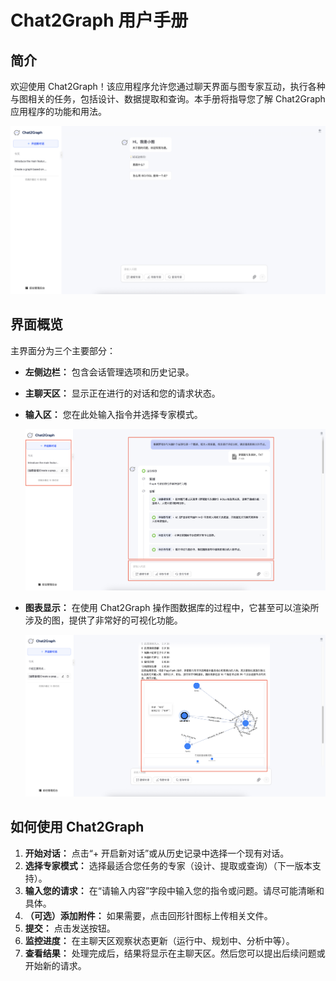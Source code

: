 # Chat2Graph 用户手册

## 简介

欢迎使用 Chat2Graph！该应用程序允许您通过聊天界面与图专家互动，执行各种与图相关的任务，包括设计、数据提取和查询。本手册将指导您了解 Chat2Graph 应用程序的功能和用法。

![alt text](../img/chat-layout-1-cn.png)

## 界面概览

主界面分为三个主要部分：

*   **左侧边栏：** 包含会话管理选项和历史记录。
*   **主聊天区：** 显示正在进行的对话和您的请求状态。
*   **输入区：** 您在此处输入指令并选择专家模式。
    
    ![alt text](../img/chat-layout-2-cn.png)

*   **图表显示：** 在使用 Chat2Graph 操作图数据库的过程中，它甚至可以渲染所涉及的图，提供了非常好的可视化功能。

    ![alt text](../img/chat-layout-3-cn.png)

## 如何使用 Chat2Graph

1.  **开始对话：** 点击“+ 开启新对话”或从历史记录中选择一个现有对话。
2.  **选择专家模式：** 选择最适合您任务的专家（设计、提取或查询）（下一版本支持）。
3.  **输入您的请求：** 在“请输入内容”字段中输入您的指令或问题。请尽可能清晰和具体。
4.  **（可选）添加附件：** 如果需要，点击回形针图标上传相关文件。
5.  **提交：** 点击发送按钮。
6.  **监控进度：** 在主聊天区观察状态更新（运行中、规划中、分析中等）。
7.  **查看结果：** 处理完成后，结果将显示在主聊天区。然后您可以提出后续问题或开始新的请求。
